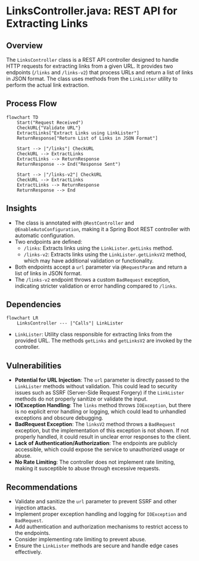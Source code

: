 # LinksController.java: REST API for Extracting Links

## Overview
The `LinksController` class is a REST API controller designed to handle HTTP requests for extracting links from a given URL. It provides two endpoints (`/links` and `/links-v2`) that process URLs and return a list of links in JSON format. The class uses methods from the `LinkLister` utility to perform the actual link extraction.

## Process Flow
```mermaid
flowchart TD
    Start("Request Received")
    CheckURL{"Validate URL"}
    ExtractLinks["Extract Links using LinkLister"]
    ReturnResponse["Return List of Links in JSON Format"]
    
    Start --> |"/links"| CheckURL
    CheckURL --> ExtractLinks
    ExtractLinks --> ReturnResponse
    ReturnResponse --> End("Response Sent")
    
    Start --> |"/links-v2"| CheckURL
    CheckURL --> ExtractLinks
    ExtractLinks --> ReturnResponse
    ReturnResponse --> End
```

## Insights
- The class is annotated with `@RestController` and `@EnableAutoConfiguration`, making it a Spring Boot REST controller with automatic configuration.
- Two endpoints are defined:
  - `/links`: Extracts links using the `LinkLister.getLinks` method.
  - `/links-v2`: Extracts links using the `LinkLister.getLinksV2` method, which may have additional validation or functionality.
- Both endpoints accept a `url` parameter via `@RequestParam` and return a list of links in JSON format.
- The `/links-v2` endpoint throws a custom `BadRequest` exception, indicating stricter validation or error handling compared to `/links`.

## Dependencies
```mermaid
flowchart LR
    LinksController --- |"Calls"| LinkLister
```

- `LinkLister`: Utility class responsible for extracting links from the provided URL. The methods `getLinks` and `getLinksV2` are invoked by the controller.

## Vulnerabilities
- **Potential for URL Injection**: The `url` parameter is directly passed to the `LinkLister` methods without validation. This could lead to security issues such as SSRF (Server-Side Request Forgery) if the `LinkLister` methods do not properly sanitize or validate the input.
- **IOException Handling**: The `links` method throws `IOException`, but there is no explicit error handling or logging, which could lead to unhandled exceptions and obscure debugging.
- **BadRequest Exception**: The `linksV2` method throws a `BadRequest` exception, but the implementation of this exception is not shown. If not properly handled, it could result in unclear error responses to the client.
- **Lack of Authentication/Authorization**: The endpoints are publicly accessible, which could expose the service to unauthorized usage or abuse.
- **No Rate Limiting**: The controller does not implement rate limiting, making it susceptible to abuse through excessive requests.

## Recommendations
- Validate and sanitize the `url` parameter to prevent SSRF and other injection attacks.
- Implement proper exception handling and logging for `IOException` and `BadRequest`.
- Add authentication and authorization mechanisms to restrict access to the endpoints.
- Consider implementing rate limiting to prevent abuse.
- Ensure the `LinkLister` methods are secure and handle edge cases effectively.
